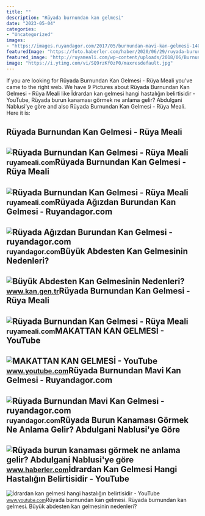```yaml
---
title: ""
description: "Rüyada burnundan kan gelmesi"
date: "2023-05-04"
categories:
- "Uncategorized"
images:
- "https://images.ruyandagor.com/2017/05/burnundan-mavi-kan-gelmesi-1402.jpg"
featuredImage: "https://foto.haberler.com/haber/2020/06/29/ruyada-burundan-kan-gelmesi-ne-anlama-gelir-13372617_8341_amp.jpg"
featured_image: "http://ruyameali.com/wp-content/uploads/2018/06/Burnundan-Kan-Gelmesi2-1024x504.jpg"
image: "https://i.ytimg.com/vi/SQ9rzKf0zP0/maxresdefault.jpg"
---
```


If you are looking for Rüyada Burnundan Kan Gelmesi - Rüya Meali you've came to the right web. We have 9 Pictures about Rüyada Burnundan Kan Gelmesi - Rüya Meali like İdrardan kan gelmesi hangi hastalığın belirtisidir - YouTube, Rüyada burun kanaması görmek ne anlama gelir? Abdulgani Nablusi'ye göre and also Rüyada Burnundan Kan Gelmesi - Rüya Meali. Here it is:

Rüyada Burnundan Kan Gelmesi - Rüya Meali
-----------------------------------------

 ![Rüyada Burnundan Kan Gelmesi - Rüya Meali](http://ruyameali.com/wp-content/uploads/2018/06/Burnundan-Kan-Gelmesi1-1140x532.jpg) <small>ruyameali.com</small>Rüyada Burnundan Kan Gelmesi - Rüya Meali
-----------------------------------------

 ![Rüyada Burnundan Kan Gelmesi - Rüya Meali](http://ruyameali.com/wp-content/uploads/2018/06/Burnundan-Kan-Gelmesi3.jpg) <small>ruyameali.com</small>Rüyada Ağızdan Burundan Kan Gelmesi - Ruyandagor.com
----------------------------------------------------

 ![Rüyada Ağızdan Burundan Kan Gelmesi - ruyandagor.com](https://images.ruyandagor.com/2017/04/agizdan-burundan-kan-gelmesi-1431.jpg) <small>ruyandagor.com</small>Büyük Abdesten Kan Gelmesinin Nedenleri?
----------------------------------------

 ![Büyük Abdesten Kan Gelmesinin Nedenleri?](https://www.kan.gen.tr/images/buyuk-abdestten-kan-gelmesi.jpg) <small>www.kan.gen.tr</small>Rüyada Burnundan Kan Gelmesi - Rüya Meali
-----------------------------------------

 ![Rüyada Burnundan Kan Gelmesi - Rüya Meali](http://ruyameali.com/wp-content/uploads/2018/06/Burnundan-Kan-Gelmesi2-1024x504.jpg) <small>ruyameali.com</small>MAKATTAN KAN GELMESİ - YouTube
------------------------------

 ![MAKATTAN KAN GELMESİ - YouTube](https://i.ytimg.com/vi/sS1K5QhENPM/maxresdefault.jpg) <small>www.youtube.com</small>Rüyada Burnundan Mavi Kan Gelmesi - Ruyandagor.com
--------------------------------------------------

 ![Rüyada Burnundan Mavi Kan Gelmesi - ruyandagor.com](https://images.ruyandagor.com/2017/05/burnundan-mavi-kan-gelmesi-1402.jpg) <small>ruyandagor.com</small>Rüyada Burun Kanaması Görmek Ne Anlama Gelir? Abdulgani Nablusi'ye Göre
-----------------------------------------------------------------------

 ![Rüyada burun kanaması görmek ne anlama gelir? Abdulgani Nablusi'ye göre](https://foto.haberler.com/haber/2020/06/29/ruyada-burundan-kan-gelmesi-ne-anlama-gelir-13372617_8341_amp.jpg) <small>www.haberler.com</small>İdrardan Kan Gelmesi Hangi Hastalığın Belirtisidir - YouTube
------------------------------------------------------------

 ![İdrardan kan gelmesi hangi hastalığın belirtisidir - YouTube](https://i.ytimg.com/vi/SQ9rzKf0zP0/maxresdefault.jpg) <small>www.youtube.com</small>Rüyada burnundan kan gelmesi. Rüyada burnundan kan gelmesi. Büyük abdesten kan gelmesinin nedenleri?
